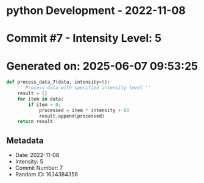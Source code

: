 ﻿# python Development - 2022-11-08
# Commit #7 - Intensity Level: 5
# Generated on: 2025-06-07 09:53:25
```python
def process_data_7(data, intensity=5):
    '''Process data with specified intensity level'''
    result = []
    for item in data:
        if item > 0:
            processed = item * intensity + 60
            result.append(processed)
    return result
```
## Metadata
- Date: 2022-11-08
- Intensity: 5
- Commit Number: 7
- Random ID: 1634384356
